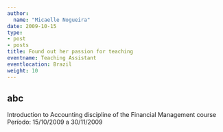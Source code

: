```yaml
---
author:
  name: "Micaelle Nogueira"
date: 2009-10-15
type:
- post
- posts
title: Found out her passion for teaching
eventname: Teaching Assistant 
eventlocation: Brazil
weight: 10
---
```


## abc

Introduction to Accounting discipline of the Financial Management course
Período: 15/10/2009 a 30/11/2009